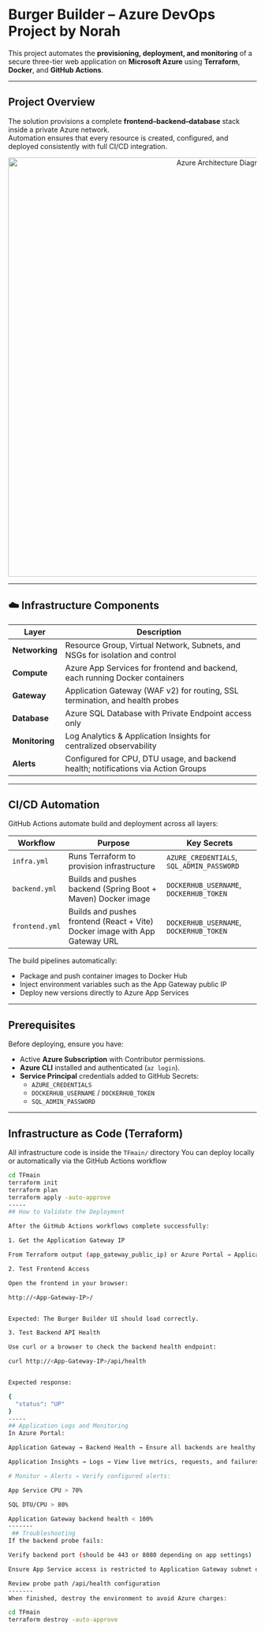 # Burger Builder – Azure DevOps Project by Norah

This project automates the **provisioning, deployment, and monitoring** of a secure three-tier web application on **Microsoft Azure** using **Terraform**, **Docker**, and **GitHub Actions**.

---

##  Project Overview

The solution provisions a complete **frontend–backend–database** stack inside a private Azure network.  
Automation ensures that every resource is created, configured, and deployed consistently with full CI/CD integration.

<p align="center">
  <img src="e8369f21-bf04-459b-bf54-8a455c79c562.png" width="850" alt="Azure Architecture Diagram">
</p>

---

## ☁️ Infrastructure Components

| Layer | Description |
|-------|--------------|
| **Networking** | Resource Group, Virtual Network, Subnets, and NSGs for isolation and control |
| **Compute** | Azure App Services for frontend and backend, each running Docker containers |
| **Gateway** | Application Gateway (WAF v2) for routing, SSL termination, and health probes |
| **Database** | Azure SQL Database with Private Endpoint access only |
| **Monitoring** | Log Analytics & Application Insights for centralized observability |
| **Alerts** | Configured for CPU, DTU usage, and backend health; notifications via Action Groups |

---

##  CI/CD Automation

GitHub Actions automate build and deployment across all layers:

| Workflow | Purpose | Key Secrets |
|-----------|----------|--------------|
| `infra.yml` | Runs Terraform to provision infrastructure | `AZURE_CREDENTIALS`, `SQL_ADMIN_PASSWORD` |
| `backend.yml` | Builds and pushes backend (Spring Boot + Maven) Docker image | `DOCKERHUB_USERNAME`, `DOCKERHUB_TOKEN` |
| `frontend.yml` | Builds and pushes frontend (React + Vite) Docker image with App Gateway URL | `DOCKERHUB_USERNAME`, `DOCKERHUB_TOKEN` |

The build pipelines automatically:
- Package and push container images to Docker Hub
- Inject environment variables such as the App Gateway public IP
- Deploy new versions directly to Azure App Services

---

##  Prerequisites

Before deploying, ensure you have:

- Active **Azure Subscription** with Contributor permissions.
- **Azure CLI** installed and authenticated (`az login`).
- **Service Principal** credentials added to GitHub Secrets:
  - `AZURE_CREDENTIALS`
  - `DOCKERHUB_USERNAME` / `DOCKERHUB_TOKEN`
  - `SQL_ADMIN_PASSWORD`

---

##  Infrastructure as Code (Terraform)

All infrastructure code is inside the `TFmain/` directory
You can deploy locally or automatically via the GitHub Actions workflow

```bash
cd TFmain
terraform init
terraform plan
terraform apply -auto-approve
-----
## How to Validate the Deployment

After the GitHub Actions workflows complete successfully:

1. Get the Application Gateway IP

From Terraform output (app_gateway_public_ip) or Azure Portal → Application Gateway → public IP

2. Test Frontend Access

Open the frontend in your browser:

http://<App-Gateway-IP>/


Expected: The Burger Builder UI should load correctly.

3. Test Backend API Health

Use curl or a browser to check the backend health endpoint:

curl http://<App-Gateway-IP>/api/health


Expected response:

{
  "status": "UP"
}
-----
## Application Logs and Monitoring
In Azure Portal:

Application Gateway → Backend Health → Ensure all backends are healthy

Application Insights → Logs → View live metrics, requests, and failures

# Monitor → Alerts → Verify configured alerts:

App Service CPU > 70%

SQL DTU/CPU > 80%

Application Gateway backend health < 100%
-------
 ## Troubleshooting
If the backend probe fails:

Verify backend port (should be 443 or 8080 depending on app settings)

Ensure App Service access is restricted to Application Gateway subnet only

Review probe path /api/health configuration
-------
When finished, destroy the environment to avoid Azure charges:

cd TFmain
terraform destroy -auto-approve
